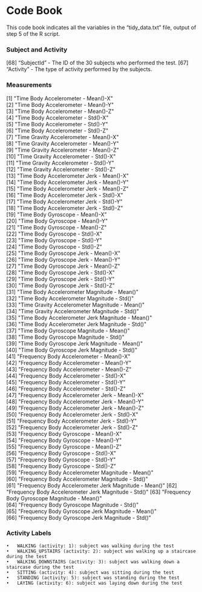 # Code Book

This code book indicates all the variables in the “tidy_data.txt” file, output of step 5 of the R script.


### Subject and Activity
 [68] “SubjectId” - The ID of the 30 subjects who performed the test.
 [67] “Activity” - The type of activity performed by the subjects.


### Measurements
 [1] "Time Body Accelerometer - Mean()-X"                
 [2] "Time Body Accelerometer - Mean()-Y"                
 [3] "Time Body Accelerometer - Mean()-Z"                
 [4] "Time Body Accelerometer - Std()-X"                 
 [5] "Time Body Accelerometer - Std()-Y"                 
 [6] "Time Body Accelerometer - Std()-Z"                 
 [7] "Time Gravity Accelerometer - Mean()-X"             
 [8] "Time Gravity Accelerometer - Mean()-Y"             
 [9] "Time Gravity Accelerometer - Mean()-Z"             
[10] "Time Gravity Accelerometer - Std()-X"              
[11] "Time Gravity Accelerometer - Std()-Y"              
[12] "Time Gravity Accelerometer - Std()-Z"              
[13] "Time Body Accelerometer Jerk - Mean()-X"            
[14] "Time Body Accelerometer Jerk - Mean()-Y"            
[15] "Time Body Accelerometer Jerk - Mean()-Z"            
[16] "Time Body Accelerometer Jerk - Std()-X"             
[17] "Time Body Accelerometer Jerk - Std()-Y"             
[18] "Time Body Accelerometer Jerk - Std()-Z"             
[19] "Time Body Gyroscope - Mean()-X"                    
[20] "Time Body Gyroscope - Mean()-Y"                    
[21] "Time Body Gyroscope - Mean()-Z"                    
[22] "Time Body Gyroscope - Std()-X"                     
[23] "Time Body Gyroscope - Std()-Y"                     
[24] "Time Body Gyroscope - Std()-Z"                     
[25] "Time Body Gyroscope Jerk - Mean()-X"                
[26] "Time Body Gyroscope Jerk - Mean()-Y"                
[27] "Time Body Gyroscope Jerk - Mean()-Z"                
[28] "Time Body Gyroscope Jerk - Std()-X"                 
[29] "Time Body Gyroscope Jerk - Std()-Y"                 
[30] "Time Body Gyroscope Jerk - Std()-Z"                 
[31] "Time Body Accelerometer Magnitude - Mean()"         
[32] "Time Body Accelerometer Magnitude - Std()"          
[33] "Time Gravity Accelerometer Magnitude - Mean()"      
[34] "Time Gravity Accelerometer Magnitude - Std()"       
[35] "Time Body Accelerometer Jerk Magnitude - Mean()"     
[36] "Time Body Accelerometer Jerk Magnitude - Std()"      
[37] "Time Body Gyroscope Magnitude - Mean()"             
[38] "Time Body Gyroscope Magnitude - Std()"              
[39] "Time Body Gyroscope Jerk Magnitude - Mean()"         
[40] "Time Body Gyroscope Jerk Magnitude - Std()"          
[41] "Frequency Body Accelerometer - Mean()-X"           
[42] "Frequency Body Accelerometer - Mean()-Y"           
[43] "Frequency Body Accelerometer - Mean()-Z"           
[44] "Frequency Body Accelerometer - Std()-X"            
[45] "Frequency Body Accelerometer - Std()-Y"            
[46] "Frequency Body Accelerometer - Std()-Z"            
[47] "Frequency Body Accelerometer Jerk - Mean()-X"       
[48] "Frequency Body Accelerometer Jerk - Mean()-Y"       
[49] "Frequency Body Accelerometer Jerk - Mean()-Z"       
[50] "Frequency Body Accelerometer Jerk - Std()-X"        
[51] "Frequency Body Accelerometer Jerk - Std()-Y"        
[52] "Frequency Body Accelerometer Jerk - Std()-Z"        
[53] "Frequency Body Gyroscope - Mean()-X"               
[54] "Frequency Body Gyroscope - Mean()-Y"               
[55] "Frequency Body Gyroscope - Mean()-Z"               
[56] "Frequency Body Gyroscope - Std()-X"                
[57] "Frequency Body Gyroscope - Std()-Y"                
[58] "Frequency Body Gyroscope - Std()-Z"                
[59] "Frequency Body Accelerometer Magnitude - Mean()"    
[60] "Frequency Body Accelerometer Magnitude - Std()"     
[61] "Frequency Body Accelerometer Jerk Magnitude - Mean()"
[62] "Frequency Body Accelerometer Jerk Magnitude - Std()" 
[63] "Frequency Body Gyroscope Magnitude - Mean()"        
[64] "Frequency Body Gyroscope Magnitude - Std()"         
[65] "Frequency Body Gyroscope Jerk Magnitude - Mean()"    
[66] "Frequency Body Gyroscope Jerk Magnitude - Std()"


### Activity Labels
	•	WALKING (activity: 1): subject was walking during the test
	•	WALKING_UPSTAIRS (activity: 2): subject was walking up a staircase during the test
	•	WALKING_DOWNSTAIRS (activity: 3): subject was walking down a staircase during the test
	•	SITTING (activity: 4): subject was sitting during the test
	•	STANDING (activity: 5): subject was standing during the test
	•	LAYING (activity: 6): subject was laying down during the test
